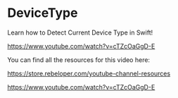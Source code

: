 # DeviceType

Learn how to Detect Current Device Type in Swift!

https://www.youtube.com/watch?v=cTZcOaGgD-E

You can find all the resources for this video here:

https://store.rebeloper.com/youtube-channel-resources

https://www.youtube.com/watch?v=cTZcOaGgD-E
